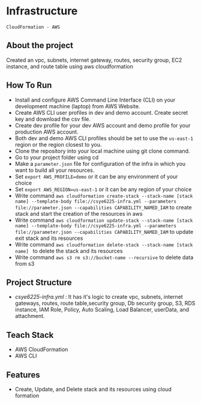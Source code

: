 # Infrastructure
``CloudFormation - AWS``

## About the project
Created an vpc, subnets, internet gateway, routes, security group, EC2 instance, and route table using aws cloudformation

## How To Run
* Install and configure AWS Command Line Interface (CLI) on your development machine (laptop) from AWS Website.
* Create AWS CLI user profiles in dev and demo account. Create secret key and download the csv file.
* Create dev profile for your dev AWS account and demo profile for your production AWS account.
* Both dev and demo AWS CLI profiles should be set to use the ``us-east-1`` region or the region closest to you.
* Clone the repository into your local machine using git clone command.
* Go to your project folder using cd
* Make a ``parameter.json`` file for configuration of the infra in which you want to build all your resources.
* Set ``export AWS_PROFILE=demo`` or it can be any environment of your choice  
* Set ``export AWS_REGION=us-east-1`` or it can be any region of your choice
* Write command ```aws cloudformation create-stack --stack-name [stack name] --template-body file://csye6225-infra.yml --parameters file://parameter.json --capabilities CAPABILITY_NAMED_IAM``` to create stack and start the creation of the resources in aws
* Write command ```aws cloudformation update-stack --stack-name [stack name] --template-body file://csye6225-infra.yml --parameters file://parameter.json --capabilities CAPABILITY_NAMED_IAM``` to update exit stack and its resources
* Write command ```aws cloudformation delete-stack --stack-name [stack name] ``` to delete the stack and its resources
* Write command ```aws s3 rm s3://bucket-name --recursive``` to delete data from s3
  
## Project Structure
* *csye6225-infra.yml* : It has it's logic to create vpc, subnets, internet gateways, routes, route table,security group, Db security group, S3, RDS instance, IAM Role, Policy, Auto Scaling, Load Balancer, userData, and attachment.
  
## Teach Stack
* AWS CloudFormation
* AWS CLI

## Features
* Create, Update, and Delete stack and its resources using cloud formation